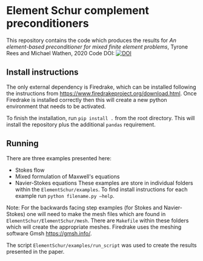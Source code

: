 # Element Schur complement preconditioners

This repository contains the code which produces the results for
*An element-based preconditioner for mixed finite element problems*, Tyrone Rees and Michael Wathen, 2020
Code DOI: [![DOI](https://zenodo.org/badge/243001859.svg)](https://zenodo.org/badge/latestdoi/243001859)

## Install instructions

The only external dependency is Firedrake, which can be installed following the instructions from https://www.firedrakeproject.org/download.html.  Once Firedrake is installed correctly then this will 
create a new python environment that needs to be activated.

To finish the installation, run
`pip install .`
from the root directory. This will install the repository plus the additional `pandas` requirement.

## Running

There are three examples presented here:
- Stokes flow
- Mixed formulation of Maxwell's equations
- Navier-Stokes equations
These examples are store in individual folders within the `ElementSchur/examples`. To find install instructions for each example run `python filename.py –help`.

Note: For the backwards facing step examples (for Stokes and Navier-Stokes) one will need to make the mesh files which are found in `ElementSchur/ElementSchur/mesh`. There are `Makefile` within these folders which will create the appropriate meshes. Firedrake uses the meshing software Gmsh https://gmsh.info/.

The script `ElementSchur/examples/run_script` was used to create the results presented in the paper.
